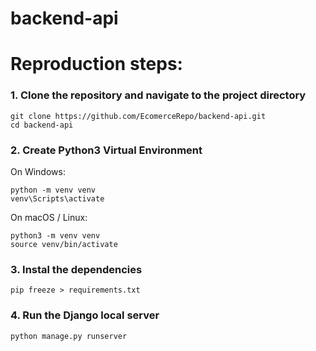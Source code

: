 # backend-api
# Reproduction steps:
### 1. Clone the repository and navigate to the project directory
```
git clone https://github.com/EcomerceRepo/backend-api.git
cd backend-api
```
### 2. Create Python3 Virtual Environment
On Windows:
```
python -m venv venv 
venv\Scripts\activate
```
On macOS / Linux:
```
python3 -m venv venv
source venv/bin/activate
```
### 3. Instal the dependencies
```
pip freeze > requirements.txt
```
### 4. Run the Django local server
```
python manage.py runserver
```

